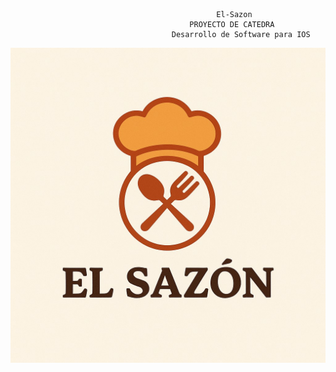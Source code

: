                                                   El-Sazon
                                            PROYECTO DE CATEDRA
                                        Desarrollo de Software para IOS

![](https://github.com/JrMontoya490/El-Sazon/blob/main/assets/LogoElSazon.png)
